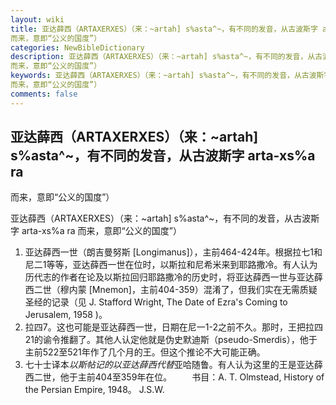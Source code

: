 ```yaml
---
layout: wiki
title: 亚达薛西（ARTAXERXES）（来：~artah] s%asta^~，有不同的发音，从古波斯字 arta-xs%a ra
而来，意即“公义的国度”）
categories: NewBibleDictionary
description: 亚达薛西（ARTAXERXES）（来：~artah] s%asta^~，有不同的发音，从古波斯字 arta-xs%a ra
而来，意即“公义的国度”）
keywords: 亚达薛西（ARTAXERXES）（来：~artah] s%asta^~，有不同的发音，从古波斯字 arta-xs%a ra
而来，意即“公义的国度”）
comments: false
---
```


## 亚达薛西（ARTAXERXES）（来：~artah] s%asta^~，有不同的发音，从古波斯字 arta-xs%a ra
而来，意即“公义的国度”）



亚达薛西（ARTAXERXES）（来：~artah]
s%asta^~，有不同的发音，从古波斯字 arta-xs%a ra 而来，意即“公义的国度”）
1. 亚达薛西一世（朗吉曼努斯 [Longimanus]），主前464-424年。根据拉七1和尼二1等等，亚达薛西一世在位时，以斯拉和尼希米来到耶路撒冷。有人认为历代志的作者在论及以斯拉回归耶路撒冷的历史时，将亚达薛西一世与亚达薛西二世（穆内蒙 [Mnemon]，主前404-359）混淆了，但我们实在无需质疑圣经的记录（见 J. Stafford Wright, The Date of Ezra's Coming to Jerusalem,
1958 )。
2. 拉四7。这也可能是亚达薛西一世，日期在尼一1-2之前不久。那时，王把拉四21的谕令推翻了。其他人认定他就是伪史默迪斯（pseudo-Smerdis），他于主前522至521年作了几个月的王。但这个推论不大可能正确。
3. 七十士译本*以斯帖记的以亚达薛西代替*亚哈随鲁。有人认为这里的王是亚达薛西二世，他于主前404至359年在位。
　　书目：A. T. Olmstead, History of the Persian Empire, 1948。
J.S.W.




